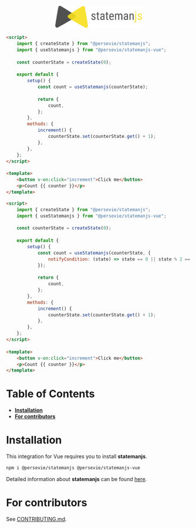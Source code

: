<p align="center">
<img height="60" alt="Statemanjs logo" src="./assets/stateman-js-logo-full.png">
</p>

```html
<script>
    import { createState } from "@persevie/statemanjs";
    import { useStatemanjs } from "@persevie/statemanjs-vue";

    const counterState = createState(0);

    export default {
        setup() {
            const count = useStatemanjs(counterState);

            return {
                count,
            };
        },
        methods: {
            increment() {
                counterState.set(counterState.get() + 1);
            },
        },
    };
</script>

<template>
    <button v-on:click="increment">Click me</button>
    <p>Count {{ counter }}</p>
</template>
```

```html
<script>
    import { createState } from "@persevie/statemanjs";
    import { useStatemanjs } from "@persevie/statemanjs-vue";

    const counterState = createState(0);

    export default {
        setup() {
            const count = useStatemanjs(counterState, {
                notifyCondition: (state) => state == 0 || state % 2 == 0,
            });

            return {
                count,
            };
        },
        methods: {
            increment() {
                counterState.set(counterState.get() + 1);
            },
        },
    };
</script>

<template>
    <button v-on:click="increment">Click me</button>
    <p>Count {{ counter }}</p>
</template>
```

# Table of Contents

<!-- START doctoc generated TOC please keep comment here to allow auto update -->
<!-- DON'T EDIT THIS SECTION, INSTEAD RE-RUN doctoc TO UPDATE -->

-   [**Installation**](#installation)
-   [**For contributors**](#for-contributors)

<!-- END doctoc generated TOC please keep comment here to allow auto update -->

# **Installation**

This integration for Vue requires you to install **statemanjs**.

```bash
npm i @persevie/statemanjs @persevie/statemanjs-vue
```

Detailed information about **statemanjs** can be found [here](https://github.com/persevie/statemanjs#readme).

# **For contributors**

See [CONTRIBUTING.md](./CONTRIBUTING.md).
